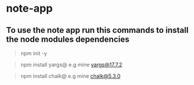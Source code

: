 # note-app

## To use the note app run this commands to install the node modules dependencies

> npm init -y

> npm install yargs@<latest version> e.g mine yargs@17.7.2

> npm install chalk@<latest version> e.g mine chalk@5.3.0
